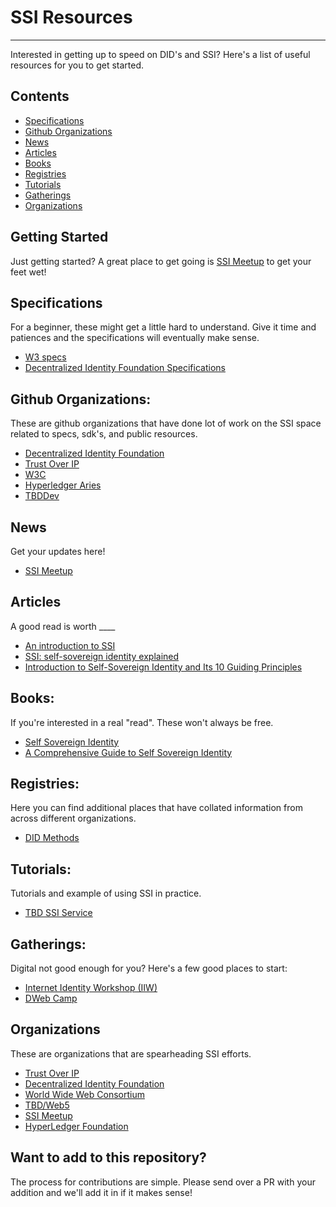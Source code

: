 # SSI Resources
---------------------------

Interested in getting up to speed on DID's and SSI? Here's a list of useful
resources for you to get started.

## Contents 

* [Specifications](#specifications)
* [Github Organizations](#github-organizations)
* [News](#news)
* [Articles](#articles)
* [Books](#books)
* [Registries](#registries)
* [Tutorials](#tutorials)
* [Gatherings](#gatherings)
* [Organizations](#organizations)

## Getting Started
Just getting started? A great place to get going is [SSI
Meetup](https://ssimeetup.org/) to get your feet wet!

## Specifications

For a beginner, these might get a little hard to understand. Give it time and
patiences and the specifications will eventually make sense.

* [W3 specs](https://www.w3.org/TR/did-core/)
* [Decentralized Identity Foundation Specifications](https://identity.foundation/)

## Github Organizations:

These are github organizations that have done lot of work on the SSI space
related to specs, sdk's, and public resources.

* [Decentralized Identity Foundation](https://github.com/decentralized-identity)
* [Trust Over IP](https://github.com/trustoverip)
* [W3C](https://github.com/w3c)
* [Hyperledger Aries](https://github.com/hyperledger/)
* [TBDDev](https://github.com/TBD54566975)

## News

Get your updates here!

* [SSI Meetup](https://ssimeetup.org/) 

## Articles

A good read is worth ____

* [An introduction to SSI](https://ssi-ambassador.medium.com/an-introduction-to-self-sovereign-identity-ssi-916eb42f0490)
* [SSI: self-sovereign identity explained](https://medium.com/geekculture/ssi-self-sovereign-identity-explained-b7d8cb9ae9c0)
* [Introduction to Self-Sovereign Identity and Its 10 Guiding Principles](https://medium.com/metadium/introduction-to-self-sovereign-identity-and-its-10-guiding-principles-97c1ba603872)

## Books:

If you're interested in a real "read". These won't always be free. 

* [Self Sovereign Identity](https://www.manning.com/books/self-sovereign-identity)
* [A Comprehensive Guide to Self Sovereign Identity](https://www.amazon.in/Comprehensive-Guide-Self-Sovereign-Identity-ebook/dp/B07Q3TXLDP)

## Registries: 

Here you can find additional places that have collated information from across
different organizations. 

* [DID Methods](https://www.w3.org/TR/did-spec-registries/#did-methods)

## Tutorials:

Tutorials and example of using SSI in practice.

* [TBD SSI Service](https://frankhinek.com/getting-started-with-tbds-ssi-service/)

## Gatherings:
Digital not good enough for you? Here's a few good places to start:

- [ Internet Identity Workshop (IIW)](https://internetidentityworkshop.com/)
- [ DWeb Camp ](https://dwebcamp.org/)

## Organizations

These are organizations that are spearheading SSI efforts.

* [Trust Over IP](https://trustoverip.org/)
* [Decentralized Identity Foundation](https://identity.foundation/)
* [World Wide Web Consortium](https://www.w3.org/)
* [TBD/Web5](https://developer.tbd.website/)
* [SSI Meetup](https://ssimeetup.org/)
* [HyperLedger Foundation](https://www.hyperledger.org/)


## Want to add to this repository?

The process for contributions are simple. Please send over a PR with your
addition and we'll add it in if it makes sense!
